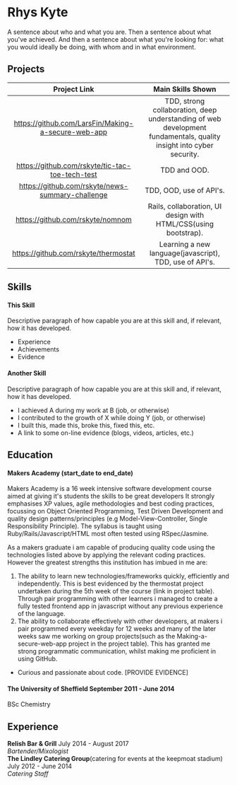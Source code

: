 # Rhys Kyte

A sentence about who and what you are. Then a sentence about what you've achieved. And then a sentence about what you're looking for: what you would ideally be doing, with whom and in what environment.

## Projects

 Project Link | Main Skills Shown
 :---:|:---:
 https://github.com/LarsFin/Making-a-secure-web-app | TDD, strong collaboration, deep understanding of web development fundamentals, quality insight into cyber security.
 https://github.com/rskyte/tic-tac-toe-tech-test | TDD and OOD.
 https://github.com/rskyte/news-summary-challenge | TDD, OOD, use of API's.
 https://github.com/rskyte/nomnom | Rails, collaboration, UI design with HTML/CSS(using bootstrap).
 https://github.com/rskyte/thermostat | Learning a new language(javascript), TDD, use of API's.
 
## Skills

#### This Skill

Descriptive paragraph of how capable you are at this skill and, if relevant, how it has developed.

- Experience
- Achievements
- Evidence

#### Another Skill

Descriptive paragraph of how capable you are at this skill and, if relevant, how it has developed.

- I achieved A during my work at B (job, or otherwise)
- I contributed to the growth of X while doing Y (job, or otherwise)
- I built this, made this, broke this, fixed this, etc.
- A link to some on-line evidence (blogs, videos, articles, etc.)

## Education

#### Makers Academy (start_date to end_date)

Makers Academy is a 16 week intensive software development course aimed at giving it's students the skills to be great developers
It strongly emphasises XP values, agile methodologies and best coding practices, focussing on Object Oriented Programming, Test Driven Development and quality design patterns/principles (e.g Model-View-Controller, Single Responsibility Principle). The syllabus is taught using Ruby/Rails/Javascript/HTML most often tested using RSpec/Jasmine.

As a makers graduate i am capable of producing quality code using the technologies listed above by applying the relevant coding practices. However the greatest strengths this institution has imbued in me are:
  1. The ability to learn new technologies/frameworks quickly, efficiently and independently. This is best evidenced by the thermostat project undertaken during the 5th week of the course (link in project table). Through pair programming with other learners i managed to create a fully tested frontend app in javascript without any previous experience of the language.
  2. The ability to collaborate effectively with other developers, at makers i pair programmed every weekday for 12 weeks and many of the later weeks saw me working on group projects(such as the Making-a-secure-web-app project in the project table). This has granted me strong programmatic communication, whilst making me proficient in using GitHub. 

- Curious and passionate about code. [PROVIDE EVIDENCE]


#### The University of Sheffield September 2011 - June 2014

BSc Chemistry

## Experience

**Relish Bar & Grill** July 2014 - August 2017    
*Bartender/Mixologist*  
**The Lindley Catering Group**(catering for events at the keepmoat stadium) July 2012 - June 2014   
*Catering Staff*  
